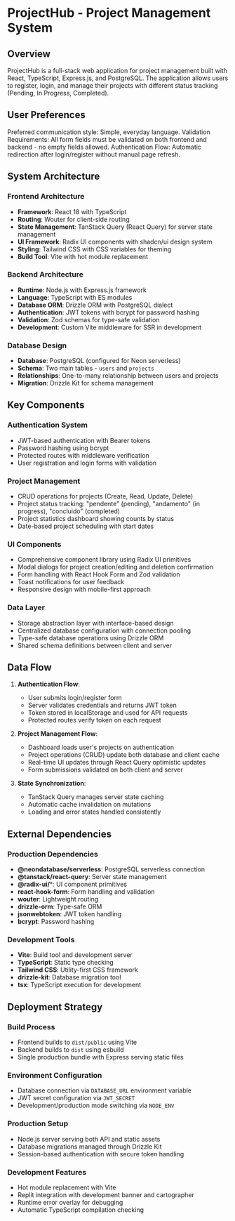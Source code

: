 # ProjectHub - Project Management System

## Overview

ProjectHub is a full-stack web application for project management built with React, TypeScript, Express.js, and PostgreSQL. The application allows users to register, login, and manage their projects with different status tracking (Pending, In Progress, Completed).

## User Preferences

Preferred communication style: Simple, everyday language.
Validation Requirements: All form fields must be validated on both frontend and backend - no empty fields allowed.
Authentication Flow: Automatic redirection after login/register without manual page refresh.

## System Architecture

### Frontend Architecture
- **Framework**: React 18 with TypeScript
- **Routing**: Wouter for client-side routing
- **State Management**: TanStack Query (React Query) for server state management
- **UI Framework**: Radix UI components with shadcn/ui design system
- **Styling**: Tailwind CSS with CSS variables for theming
- **Build Tool**: Vite with hot module replacement

### Backend Architecture
- **Runtime**: Node.js with Express.js framework
- **Language**: TypeScript with ES modules
- **Database ORM**: Drizzle ORM with PostgreSQL dialect
- **Authentication**: JWT tokens with bcrypt for password hashing
- **Validation**: Zod schemas for type-safe validation
- **Development**: Custom Vite middleware for SSR in development

### Database Design
- **Database**: PostgreSQL (configured for Neon serverless)
- **Schema**: Two main tables - `users` and `projects`
- **Relationships**: One-to-many relationship between users and projects
- **Migration**: Drizzle Kit for schema management

## Key Components

### Authentication System
- JWT-based authentication with Bearer tokens
- Password hashing using bcrypt
- Protected routes with middleware verification
- User registration and login forms with validation

### Project Management
- CRUD operations for projects (Create, Read, Update, Delete)
- Project status tracking: "pendente" (pending), "andamento" (in progress), "concluido" (completed)
- Project statistics dashboard showing counts by status
- Date-based project scheduling with start dates

### UI Components
- Comprehensive component library using Radix UI primitives
- Modal dialogs for project creation/editing and deletion confirmation
- Form handling with React Hook Form and Zod validation
- Toast notifications for user feedback
- Responsive design with mobile-first approach

### Data Layer
- Storage abstraction layer with interface-based design
- Centralized database configuration with connection pooling
- Type-safe database operations using Drizzle ORM
- Shared schema definitions between client and server

## Data Flow

1. **Authentication Flow**:
   - User submits login/register form
   - Server validates credentials and returns JWT token
   - Token stored in localStorage and used for API requests
   - Protected routes verify token on each request

2. **Project Management Flow**:
   - Dashboard loads user's projects on authentication
   - Project operations (CRUD) update both database and client cache
   - Real-time UI updates through React Query optimistic updates
   - Form submissions validated on both client and server

3. **State Synchronization**:
   - TanStack Query manages server state caching
   - Automatic cache invalidation on mutations
   - Loading and error states handled consistently

## External Dependencies

### Production Dependencies
- **@neondatabase/serverless**: PostgreSQL serverless connection
- **@tanstack/react-query**: Server state management
- **@radix-ui/***: UI component primitives
- **react-hook-form**: Form handling and validation
- **wouter**: Lightweight routing
- **drizzle-orm**: Type-safe ORM
- **jsonwebtoken**: JWT token handling
- **bcrypt**: Password hashing

### Development Tools
- **Vite**: Build tool and development server
- **TypeScript**: Static type checking
- **Tailwind CSS**: Utility-first CSS framework
- **drizzle-kit**: Database migration tool
- **tsx**: TypeScript execution for development

## Deployment Strategy

### Build Process
- Frontend builds to `dist/public` using Vite
- Backend builds to `dist` using esbuild
- Single production bundle with Express serving static files

### Environment Configuration
- Database connection via `DATABASE_URL` environment variable
- JWT secret configuration via `JWT_SECRET`
- Development/production mode switching via `NODE_ENV`

### Production Setup
- Node.js server serving both API and static assets
- Database migrations managed through Drizzle Kit
- Session-based authentication with secure token handling

### Development Features
- Hot module replacement with Vite
- Replit integration with development banner and cartographer
- Runtime error overlay for debugging
- Automatic TypeScript compilation checking